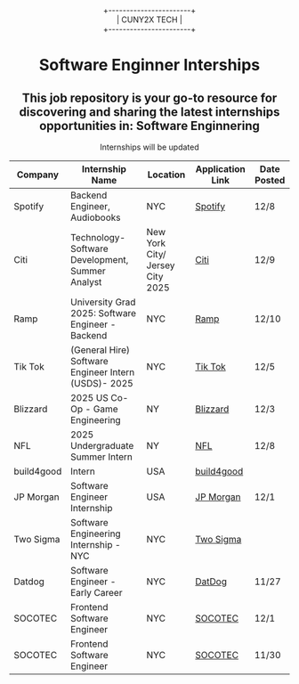 <div align="center">
  
+-----------------------+  
|      CUNY2X TECH       |  
+-----------------------+

</div>


<div style="text-align:center" >
<h1 style="text-align:center">Software Enginner Interships</h1>
<h2>This job repository is your go-to resource for discovering and sharing the latest internships opportunities in: Software Enginnering
</h2>
<p>Internships will be updated</p>
</div>

| Company          | Internship Name                 | Location       | Application Link                                                  |Date Posted
|------------------|---------------------------------|----------------|-------------------------------------------------------------------|-----------------------
|Spotify|Backend Engineer, Audiobooks|NYC|[Spotify](https://jobs.lever.co/spotify/9e9836ac-75d3-4638-b842-59b4ca1cb442?lever-source=LinkedInJobs)|12/8|
|Citi|Technology- Software Development, Summer Analyst |New York City/ Jersey City 2025|[Citi](https://jobs.citi.com/job/-/-/287/72965284016?utm_term=393702677&ss=paid&utm_campaign=nam_experienced&utm_medium=job_posting&source=APPLICANT_SOURCE-3-354&utm_source=linkedin.com&utm_content=social_media)|12/9|
|Ramp|University Grad 2025: Software Engineer - Backend|NYC|[Ramp](https://jobs.ashbyhq.com/ramp/29663a4b-c457-4a38-bbdf-069f189b20eb)|12/10|
|Tik Tok|(General Hire) Software Engineer Intern (USDS)- 2025|NYC|[Tik Tok](https://lifeattiktok.com/search/7411924220182497562?spread=5MWH5CQ)|12/5|
|Blizzard|2025 US Co-Op - Game Engineering|NY|[Blizzard](https://careers.blizzard.com/global/en/job/R024239/2025-US-Co-Op-Game-Engineering)|12/3|
|NFL|2025 Undergraduate Summer Intern|NY|[NFL](https://job-boards.greenhouse.io/nflcareers/jobs/4424492008)|12/8|
|build4good |Intern|USA|[build4good](https://airtable.com/appJRXpi6jYWk1mBP/pag3S8gXeKKFVEZcb/form)||
|JP Morgan|Software Engineer Internship|USA|[JP Morgan](https://careers.jpmorgan.com/us/en/students/programs/software-engineer-summer)|12/1|
|Two Sigma|Software Engineering Internship - NYC|NYC|[Two Sigma](https://careers.twosigma.com/careers/JobDetail/New-York-New-York-United-States-Software-Engineering-Internship-NYC/12601)|
|Datdog|Software Engineer - Early Career|NYC|[DatDog](https://jobright.ai/jobs/info/66d73df9070b808e9f3a0c68?utm_campaign=Software%20Engineering&utm_source=1103)|11/27|
|SOCOTEC|Frontend Software Engineer|NYC|[SOCOTEC](https://jobright.ai/jobs/info/6712c5314b8331b0e7c8e681?utm_campaign=Software%20Engineering&utm_source=1103)|12/1|
|SOCOTEC|Frontend Software Engineer|NYC|[SOCOTEC](https://jobright.ai/jobs/info/6712c5314b8331b0e7c8e681?utm_campaign=Software%20Engineering&utm_source=1103)|11/30|







